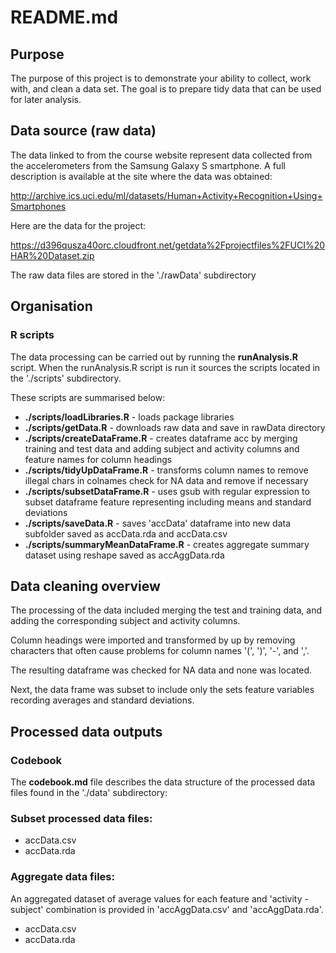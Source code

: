 # README.md

## Purpose
The purpose of this project is to demonstrate your ability to collect, work with, and clean a data set. The goal is to prepare tidy data that can be used for later analysis. 

## Data source (raw data)
The data linked to from the course website represent data collected from the accelerometers from the Samsung Galaxy S smartphone. A full description is available at the site where the data was obtained: 

http://archive.ics.uci.edu/ml/datasets/Human+Activity+Recognition+Using+Smartphones 

Here are the data for the project: 

https://d396qusza40orc.cloudfront.net/getdata%2Fprojectfiles%2FUCI%20HAR%20Dataset.zip 

The raw data files are stored in the './rawData' subdirectory


## Organisation

### R scripts
The data processing can be carried out by running the **runAnalysis.R** script. When the runAnalysis.R script is run it sources the scripts located in the './scripts' subdirectory. 

These scripts are summarised below:

* **./scripts/loadLibraries.R** - loads package libraries
* **./scripts/getData.R** - downloads raw data and save in rawData directory
* **./scripts/createDataFrame.R** - creates dataframe acc by merging training and test data and adding subject and activity columns and feature names for column headings
* **./scripts/tidyUpDataFrame.R** - transforms column names to remove illegal chars in colnames check for NA data and remove if necessary
* **./scripts/subsetDataFrame.R** - uses gsub with regular expression to subset dataframe feature representing including means and standard deviations
* **./scripts/saveData.R** - saves 'accData' dataframe into new data subfolder saved as accData.rda and accData.csv
* **./scripts/summaryMeanDataFrame.R** - creates aggregate summary dataset using reshape saved as accAggData.rda



## Data cleaning overview
The processing of the data included merging the test and training data, and adding the corresponding subject and activity columns. 

Column headings were imported and transformed by up by removing characters that often cause problems for column names '(', ')', '-', and ','. 

The resulting dataframe was checked for NA data and none was located.

Next, the data frame was subset to include only the sets feature variables recording averages and standard deviations.



## Processed data outputs

### Codebook
The **codebook.md** file describes the data structure of the processed data files found in the './data' subdirectory:

### Subset processed data files:
* accData.csv
* accData.rda

### Aggregate data files:
An aggregated dataset of average values for each feature and 'activity - subject' combination is provided in 'accAggData.csv' and 'accAggData.rda'.

* accData.csv
* accData.rda

